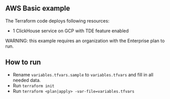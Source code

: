 ## AWS Basic example

The Terraform code deploys following resources:
- 1 ClickHouse service on GCP with TDE feature enabled

WARNING: this example requires an organization with the Enterprise plan to run.

## How to run

- Rename `variables.tfvars.sample` to `variables.tfvars` and fill in all needed data.
- Run `terraform init`
- Run `terraform <plan|apply> -var-file=variables.tfvars`
